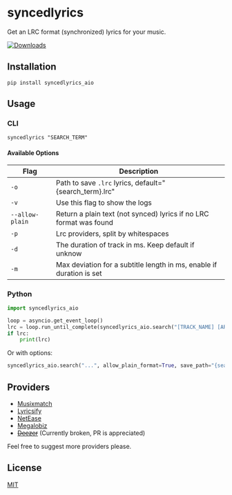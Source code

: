 # syncedlyrics
 Get an LRC format (synchronized) lyrics for your music.
 
 [![Downloads](https://static.pepy.tech/badge/syncedlyrics_aio/month)](https://pepy.tech/project/syncedlyrics_aio)

## Installation
```
pip install syncedlyrics_aio
```
## Usage
### CLI
```
syncedlyrics "SEARCH_TERM"
```
#### Available Options
| Flag            | Description                                                          |
| --------------- | -------------------------------------------------------------------- |
| `-o`            | Path to save `.lrc` lyrics, default="{search_term}.lrc"              |
| `-v`            | Use this flag to show the logs                                       |
| `--allow-plain` | Return a plain text (not synced) lyrics if no LRC format was found   |
| `-p`            | Lrc providers, split by whitespaces                                  |
| `-d`            | The duration of track in ms. Keep default if unknow                  |
| `-m`            | Max deviation for a subtitle length in ms, enable if duration is set |

### Python
```py
import syncedlyrics_aio

loop = asyncio.get_event_loop()
lrc = loop.run_until_complete(syncedlyrics_aio.search("[TRACK_NAME] [ARTIST_NAME]"))
if lrc:
    print(lrc)
```
Or with options:
```py
syncedlyrics_aio.search("...", allow_plain_format=True, save_path="{search_term}_1234.lrc", providers=["NetEase"], duration=213000)
```

## Providers
- [Musixmatch](https://www.musixmatch.com/)
- [Lyricsify](https://www.lyricsify.com/)
- [NetEase](https://music.163.com/)
- [Megalobiz](https://www.megalobiz.com/)
- ~~[Deezer](https://deezer.com/)~~ (Currently broken, PR is appreciated)

Feel free to suggest more providers please.

## License
[MIT](https://github.com/rtcq/syncedlyrics/blob/master/LICENSE)

